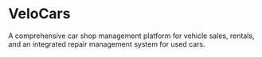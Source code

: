 # VeloCars
A comprehensive car shop management platform for vehicle sales, rentals, and an integrated repair management system for used cars.
